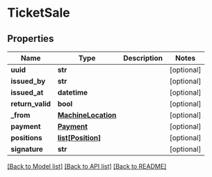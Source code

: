 # TicketSale

## Properties
Name | Type | Description | Notes
------------ | ------------- | ------------- | -------------
**uuid** | **str** |  | [optional] 
**issued_by** | **str** |  | [optional] 
**issued_at** | **datetime** |  | [optional] 
**return_valid** | **bool** |  | [optional] 
**_from** | [**MachineLocation**](MachineLocation.md) |  | [optional] 
**payment** | [**Payment**](Payment.md) |  | [optional] 
**positions** | [**list[Position]**](Position.md) |  | [optional] 
**signature** | **str** |  | [optional] 

[[Back to Model list]](../README.md#documentation-for-models) [[Back to API list]](../README.md#documentation-for-api-endpoints) [[Back to README]](../README.md)

